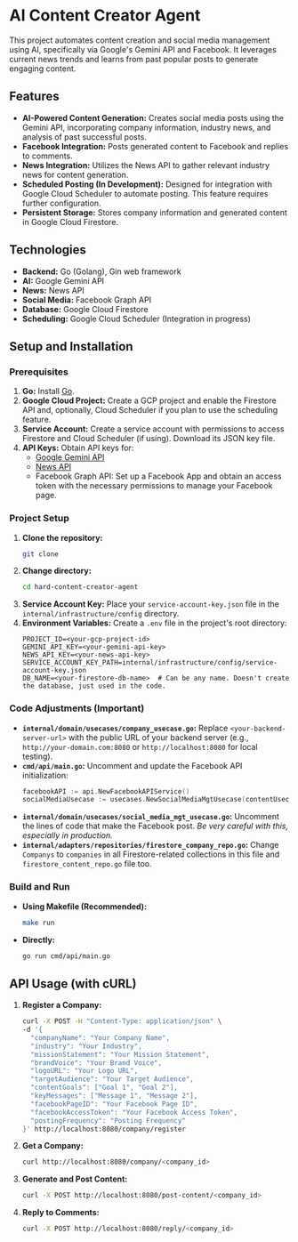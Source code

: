 # AI Content Creator Agent

This project automates content creation and social media management using AI, specifically via Google's Gemini API and Facebook. It leverages current news trends and learns from past popular posts to generate engaging content.

## Features

- **AI-Powered Content Generation:** Creates social media posts using the Gemini API, incorporating company information, industry news, and analysis of past successful posts.
- **Facebook Integration:** Posts generated content to Facebook and replies to comments.
- **News Integration:** Utilizes the News API to gather relevant industry news for content generation.
- **Scheduled Posting (In Development):** Designed for integration with Google Cloud Scheduler to automate posting. This feature requires further configuration.
- **Persistent Storage:** Stores company information and generated content in Google Cloud Firestore.

## Technologies

- **Backend:** Go (Golang), Gin web framework
- **AI:** Google Gemini API
- **News:** News API
- **Social Media:** Facebook Graph API
- **Database:** Google Cloud Firestore
- **Scheduling:** Google Cloud Scheduler (Integration in progress)

## Setup and Installation

### Prerequisites

1. **Go:** Install [Go](https://go.dev/doc/install).
2. **Google Cloud Project:** Create a GCP project and enable the Firestore API and, optionally, Cloud Scheduler if you plan to use the scheduling feature.
3. **Service Account:** Create a service account with permissions to access Firestore and Cloud Scheduler (if using). Download its JSON key file.
4. **API Keys:** Obtain API keys for:
   - [Google Gemini API](https://developers.generativeai.google/)
   - [News API](https://newsapi.org/)
   - Facebook Graph API: Set up a Facebook App and obtain an access token with the necessary permissions to manage your Facebook page.

### Project Setup

1. **Clone the repository:**
   ```bash
   git clone
   ```
2. **Change directory:**
   ```bash
   cd hard-content-creator-agent
   ```
3. **Service Account Key:** Place your `service-account-key.json` file in the `internal/infrastructure/config` directory.
4. **Environment Variables:** Create a `.env` file in the project's root directory:
   ```plaintext
   PROJECT_ID=<your-gcp-project-id>
   GEMINI_API_KEY=<your-gemini-api-key>
   NEWS_API_KEY=<your-news-api-key>
   SERVICE_ACCOUNT_KEY_PATH=internal/infrastructure/config/service-account-key.json
   DB_NAME=<your-firestore-db-name>  # Can be any name. Doesn't create the database, just used in the code.
   ```

### Code Adjustments (Important)

- **`internal/domain/usecases/company_usecase.go`:** Replace `<your-backend-server-url>` with the public URL of your backend server (e.g., `http://your-domain.com:8080` or `http://localhost:8080` for local testing).
- **`cmd/api/main.go`:** Uncomment and update the Facebook API initialization:
  ```go
  facebookAPI := api.NewFacebookAPIService()
  socialMediaUsecase := usecases.NewSocialMediaMgtUsecase(contentUsecase, companyUsecase, facebookAPI)
  ```
- **`internal/domain/usecases/social_media_mgt_usecase.go`:** Uncomment the lines of code that make the Facebook post. *Be very careful with this, especially in production.*
- **`internal/adapters/repositories/firestore_company_repo.go`:** Change `Companys` to `companies` in all Firestore-related collections in this file and `firestore_content_repo.go` file too.

### Build and Run

- **Using Makefile (Recommended):**
  ```bash
  make run
  ```
- **Directly:**
  ```bash
  go run cmd/api/main.go
  ```

## API Usage (with cURL)

1. **Register a Company:**
   ```bash
   curl -X POST -H "Content-Type: application/json" \
   -d '{
     "companyName": "Your Company Name",
     "industry": "Your Industry",
     "missionStatement": "Your Mission Statement",
     "brandVoice": "Your Brand Voice",
     "logoURL": "Your Logo URL",
     "targetAudience": "Your Target Audience",
     "contentGoals": ["Goal 1", "Goal 2"],
     "keyMessages": ["Message 1", "Message 2"],
     "facebookPageID": "Your Facebook Page ID",
     "facebookAccessToken": "Your Facebook Access Token",
     "postingFrequency": "Posting Frequency"
   }' http://localhost:8080/company/register
   ```

2. **Get a Company:**
   ```bash
   curl http://localhost:8080/company/<company_id>
   ```

3. **Generate and Post Content:**
   ```bash
   curl -X POST http://localhost:8080/post-content/<company_id>
   ```

4. **Reply to Comments:**
   ```bash
   curl -X POST http://localhost:8080/reply/<company_id>
   ```